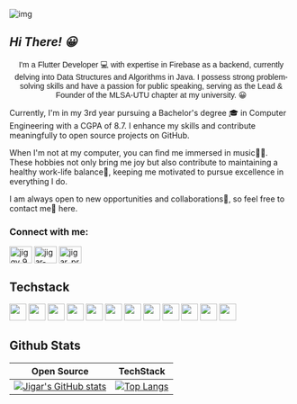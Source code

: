 ![img](https://github.com/Jiggy9/Jiggy/assets/112299754/e44634a5-cbca-4f48-bc2b-2eab72b6ea74)

## _Hi There! 😀_

<p style="text-align: center; font-family: Arial;">I'm a Flutter Developer 💻 with expertise in Firebase as a backend, currently delving into Data Structures and Algorithms in Java. I possess strong problem-solving skills and have a passion for public speaking, serving as the Lead & Founder of the MLSA-UTU chapter at my university. 😀

Currently, I'm in my 3rd year pursuing a Bachelor's degree 🎓 in Computer Engineering with a CGPA of 8.7. I enhance my skills and contribute meaningfully to open source projects on GitHub.

When I'm not at my computer, you can find me immersed in music🎵✨. These hobbies not only bring me joy but also contribute to maintaining a healthy work-life balance💪, keeping me motivated to pursue excellence in everything I do.

I am always open to new opportunities and collaborations🤝, so feel free to contact me📱 here.

<h3 align="left">Connect with me:</h3>
<p align="left">
<a href="https://twitter.com/jiggy_999" target="blank"><img align="center" src="https://raw.githubusercontent.com/rahuldkjain/github-profile-readme-generator/master/src/images/icons/Social/twitter.svg" alt="jiggy_999" height="30" width="40" /></a>
<a href="https://linkedin.com/in/jigar-prajapati-246102249" target="blank"><img align="center" src="https://raw.githubusercontent.com/rahuldkjain/github-profile-readme-generator/master/src/images/icons/Social/linked-in-alt.svg" alt="jigar-prajapati-246102249" height="30" width="40" /></a>
<a href="https://instagram.com/jigar_prajapati_999" target="blank"><img align="center" src="https://raw.githubusercontent.com/rahuldkjain/github-profile-readme-generator/master/src/images/icons/Social/instagram.svg" alt="jigar_prajapati_999" height="30" width="40" /></a>
</p>

## Techstack

<img src="https://github.com/Jiggy9/Jiggy9/assets/112299754/0e444e9d-8dfd-49b7-bae5-f1e02e1418f0" height="30px">
<img src="https://github.com/Jiggy9/Jiggy9/assets/112299754/7e9b7514-c246-445d-a5d0-98059bc91914" height="30px">
<img src="https://github.com/Jiggy9/Jiggy9/assets/112299754/993f1f5e-280c-4b86-ac07-ba2508b78060" height="30px">
<img src="https://github.com/Jiggy9/Jiggy9/assets/112299754/fd8c8bcf-0b8f-49d8-a4f9-82a042646d9b" height="30px">
<img src="https://github.com/Jiggy9/Jiggy9/assets/112299754/30a3edce-ec4a-4a9d-8a69-d05f55de16dc" height="30px">
<img src="https://github.com/Jiggy9/Jiggy9/assets/112299754/0760f725-b6bd-4ee7-8b09-e4b5a304bc2c" height="30px">
<img src="https://github.com/Jiggy9/Jiggy9/assets/112299754/6311dc36-2d85-4dc8-85f8-705224520010" height="30px">
<img src="https://github.com/Jiggy9/Jiggy9/assets/112299754/e5cae94a-4d07-4ec9-9d57-8de3c1371337" height="30px">
<img src="https://github.com/Jiggy9/Jiggy9/assets/112299754/4a2d9d10-d3f1-4a9f-8d63-e121c1b56cbb" height="30px">
<img src="https://github.com/Jiggy9/Jiggy9/assets/112299754/adedba15-d6a0-4819-a070-860371144168" height="30px">
<img src="https://github.com/Jiggy9/Jiggy9/assets/112299754/014ffbc4-75a1-4ad6-b049-e41850c18b5c" height="30px">
<img src="https://github.com/Jiggy9/Jiggy9/assets/112299754/36540d40-0660-40b0-8cc9-cee8325c9214" height="30px">


## Github Stats
  
| Open Source | TechStack |
|-------------|-----------|
| [![Jigar's GitHub stats](https://github-readme-stats.vercel.app/api?username=Jiggy9&theme=tokyonight&show_icons=true&border_color=adffd6)](https://github.com/Jiggy9/github-readme-stats) | [![Top Langs](https://github-readme-stats.vercel.app/api/top-langs/?username=Jiggy9&theme=tokyonight&layout=compact&border_color=adffd6)](https://github.com/Jiggy9/github-readme-stats) |
